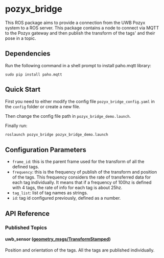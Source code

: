 # pozyx_bridge

This ROS package aims to provide a connection from the UWB Pozyx system to a ROS server. This package contains a node to connect via MQTT to the Pozyx gateway and then publish the transform of the tags' and their pose in a topic.

## Dependencies

Run the following command in a shell prompt to install paho.mqtt library:

````shell
sudo pip install paho.mqtt
````

## Quick Start

First you need to either modify the config file `pozyx_bridge_config.yaml` in the `config` folder or create a new file.

Then change the config file path in `pozyx_bridge_demo.launch`.

Finally run:

```` bash
roslaunch pozyx_bridge pozyx_bridge_demo.launch  
````

## Configuration Parameters

* `frame_id`: this is the parent frame used for the transform of all the defined tags.
* `frequency`: this is the frequency of publish of the transform and position of the tags. This frequency considers the rate of transferred data for each tag individually. It means that if a frequency of 100hz is defined with 4 tags, the rate of info for each tag is about 25hz.
* `tag_list`: list of tag names as strings.
* `id`: tag id configured previously, defined as a number.

## API Reference

### Published Topics

#### uwb_sensor ([geometry_msgs/TransformStamped](http://docs.ros.org/en/api/geometry_msgs/html/msg/TransformStamped.html))

Position and orientation of the tags. All the tags are published individually.


<!-- ## Operation  
Configur information in pozyx_bridge/launch/config/pozyx_bridge_config.yaml  

tag_list: ["Your tag's name1","Your tag's name2"]  
<You tag's name1>：  
id: \<Your tagId check by Pozyx procol \>  
<You tag's name2>:    
id:  \<Your tagId check by Pozyx procol \> 

Published topic:  
/uwb_sensor  
/tf  

Node:  
/pozyx_bridge   -->


